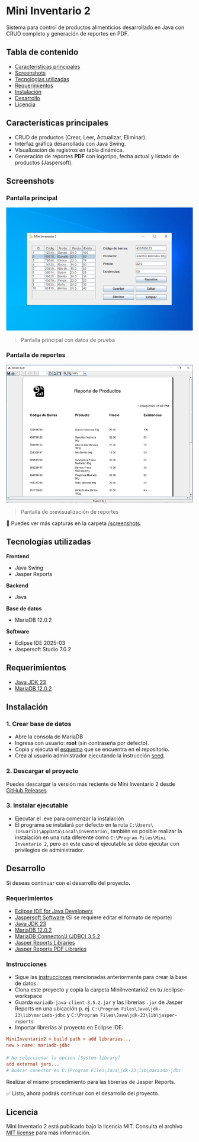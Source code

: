 # Mini Inventario 2
Sistema para control de productos alimenticios desarrollado en Java con CRUD completo y generación de reportes en PDF.

## Tabla de contenido
- [Características principales](#características-principales)
- [Screenshots](#screenshots)
- [Tecnologías utilizadas](#tecnologías-utilizadas)
- [Requerimientos](#requerimientos)
- [Instalación](#instalación)
- [Desarrollo](#desarrollo)
- [Licencia](#licencia)

## Características principales
- CRUD de productos (Crear, Leer, Actualizar, Eliminar).
- Interfaz gráfica desarrollada con Java Swing.
- Visualización de registros en tabla dinámica.
- Generación de reportes **PDF** con logotipo, fecha actual y listado de productos (Jaspersoft).

## Screenshots

### Pantalla principal
![pantalla principal](screenshots/03-seleccionar-producto.png)
> Pantalla principal con datos de prueba

### Pantalla de reportes
![pantalla reportes](screenshots/07-previsualizar-reporte.png)
> Pantalla de previsualización de reportes

📂 Puedes ver más capturas en la carpeta [/screenshots](screenshots/).

## Tecnologías utilizadas
**Frontend**
- Java Swing
- Jasper Reports

**Backend**
- Java

**Base de datos**
- MariaDB 12.0.2

**Software**
- Eclipse IDE 2025-03
- Jaspersoft Studio 7.0.2

## Requerimientos
- [Java JDK 23](https://download.oracle.com/java/23/archive/jdk-23.0.1_windows-x64_bin.exe)
- [MariaDB 12.0.2](https://mariadb.org/download/)

## Instalación

### 1. Crear base de datos
- Abre la consola de MariaDB
- Ingresa con usuario: **root** (sin contraseña por defecto).
- Copia y ejecuta el [esquema](database/scheme.sql) que se encuentra en el repositorio.
- Crea al usuario administrador ejecutando la instrucción [seed](database/seed.sql).

### 2. Descargar el proyecto
Puedes descargar la versión más reciente de Mini Inventario 2 desde [GitHub Releases](https://github.com/mendozarojasdev/mini-inventario-java/releases/latest).

### 3. Instalar ejecutable
- Ejecutar el .exe para comenzar la instalación
- El programa se instalará por defecto en la ruta `C:\Users\(Usuario)\AppData\Local\Inventario\`, también es posible realizar la instalación en una ruta diferente como `C:\Program Files\Mini Inventario 2`, pero en este caso el ejecutable se debe ejecutar con privilegios de administrador.

## Desarrollo
Si deseas continuar con el desarrollo del proyecto.

### Requerimientos
- [Eclipse IDE for Java Developers](https://eclipseide.org/)
- [Jaspersoft Software](https://community.jaspersoft.com/download-jaspersoft/community-edition/) (Si se requiere editar el formato de reporte)
- [Java JDK 23](https://download.oracle.com/java/23/archive/jdk-23.0.1_windows-x64_bin.exe)
- [MariaDB 12.0.2](https://mariadb.org/download/)
- [MariaDB Connector/J (JDBC) 3.5.2](https://dlm.mariadb.com/4174416/Connectors/java/connector-java-3.5.2/mariadb-java-client-3.5.2.jar)
- [Jasper Reports Libraries](https://mvnrepository.com/artifact/net.sf.jasperreports/jasperreports)
- [Jasper Reports PDF Libraries](https://mvnrepository.com/artifact/net.sf.jasperreports/jasperreports-pdf/)

### Instrucciones
- Sigue las [instrucciones](#1-crear-base-de-datos) mencionadas anteriormente para crear la base de datos.
- Clona este proyecto y copia la carpeta MiniInventario2 en tu /eclipse-workspace
- Guarda `mariadb-java-client-3.5.2.jar` y las librerías `.jar` de Jasper Reports en una ubicación p. ej. `C:\Program Files\Java\jdk-23\lib\mariadb-jdbc` y `C:\Program Files\Java\jdk-23\lib\jasper-reports`
- Importar librerías al proyecto en Eclipse IDE:

```ini
MiniInventario2 > build path > add libraries...
new > name: mariadb-jdbc

# No seleccionar la opcion [System library]
add external jars...
# Buscar conector en C:\Program Files\Java\jdk-23\lib\mariadb-jdbc
```
Realizar el mismo procedimiento para las librerias de Jasper Reports.

✅ Listo, ahora podrás continuar con el desarrollo del proyecto.

## Licencia
Mini Inventario 2 está publicado bajo la licencia MIT. Consulta el archivo [MIT license](https://github.com/mendozarojasdev/mini-inventario-java/blob/master/LICENSE) para más información.
